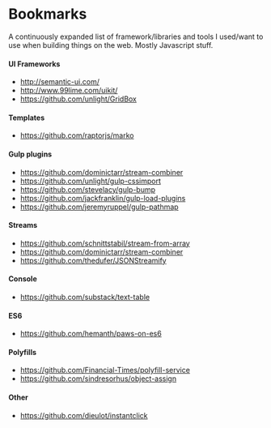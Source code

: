 Bookmarks
=========
A continuously expanded list of framework/libraries and tools I used/want to use when building things on the web. Mostly Javascript stuff.

#### UI Frameworks
- http://semantic-ui.com/
- http://www.99lime.com/uikit/
- https://github.com/unlight/GridBox

#### Templates
- https://github.com/raptorjs/marko

#### Gulp plugins
- https://github.com/dominictarr/stream-combiner
- https://github.com/unlight/gulp-cssimport
- https://github.com/stevelacy/gulp-bump
- https://github.com/jackfranklin/gulp-load-plugins
- https://github.com/jeremyruppel/gulp-pathmap

#### Streams
- https://github.com/schnittstabil/stream-from-array
- https://github.com/dominictarr/stream-combiner
- https://github.com/thedufer/JSONStreamify

#### Console
- https://github.com/substack/text-table

#### ES6
- https://github.com/hemanth/paws-on-es6

#### Polyfills
- https://github.com/Financial-Times/polyfill-service
- https://github.com/sindresorhus/object-assign

#### Other
- https://github.com/dieulot/instantclick
